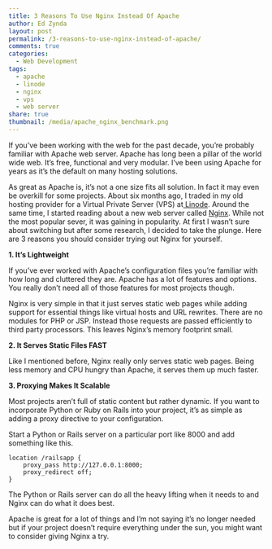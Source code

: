 ```yaml
---
title: 3 Reasons To Use Nginx Instead Of Apache
author: Ed Zynda
layout: post
permalink: /3-reasons-to-use-nginx-instead-of-apache/
comments: true
categories:
  - Web Development
tags:
  - apache
  - linode
  - nginx
  - vps
  - web server
share: true
thumbnail: /media/apache_nginx_benchmark.png
---
```

If you&#8217;ve been working with the web for the past decade, you&#8217;re probably familiar with Apache web server. Apache has long been a pillar of the world wide web. It&#8217;s free, functional and very modular. I&#8217;ve been using Apache for years as it&#8217;s the default on many hosting solutions.

As great as Apache is, it&#8217;s not a one size fits all solution. In fact it may even be overkill for some projects. About six months ago, I traded in my old hosting provider for a Virtual Private Server (VPS) at<a title="Xen VPS Hosting" href="http://www.linode.com/?r=e023858b4fde04bffe508bb43c30bad4ee47a9f0" target="_blank"> Linode</a>. Around the same time, I started reading about a new web server called <a title="Nginx" href="http://nginx.org/" target="_blank">Nginx</a>. While not the most popular sever, it was gaining in popularity. At first I wasn&#8217;t sure about switching but after some research, I decided to take the plunge. Here are 3 reasons you should consider trying out Nginx for yourself.

**1. It&#8217;s Lightweight**

If you&#8217;ve ever worked with Apache&#8217;s configuration files you&#8217;re familiar with how long and cluttered they are. Apache has a lot of features and options. You really don&#8217;t need all of those features for most projects though.

Nginx is very simple in that it just serves static web pages while adding support for essential things like virtual hosts and URL rewrites. There are no modules for PHP or JSP. Instead those requests are passed efficiently to third party processors. This leaves Nginx&#8217;s memory footprint small.

**2. It Serves Static Files FAST**

Like I mentioned before, Nginx really only serves static web pages. Being less memory and CPU hungry than Apache, it serves them up much faster.

**3. Proxying Makes It Scalable**

Most projects aren&#8217;t full of static content but rather dynamic. If you want to incorporate Python or Ruby on Rails into your project, it&#8217;s as simple as adding a proxy directive to your configuration.

Start a Python or Rails server on a particular port like 8000 and add something like this.  

```nginx  
location /railsapp {  
    proxy_pass http://127.0.0.1:8000;  
    proxy_redirect off;  
}  
``` 

The Python or Rails server can do all the heavy lifting when it needs to and Nginx can do what it does best.

Apache is great for a lot of things and I&#8217;m not saying it&#8217;s no longer needed but if your project doesn&#8217;t require everything under the sun, you might want to consider giving Nginx a try.

 [1]: http://www.edzynda.com/media/apache_nginx_benchmark.png
